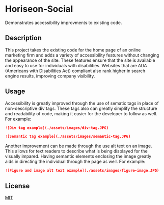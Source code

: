# Horiseon-Social
Demonstrates accessibility improvments to existing code.

## Description
This project takes the existing code for the home page of an online marketing firm and adds a variety of accessibility features without changing the appearance of the site. These features ensure that the site is available and easy to use for individuals with disabilities. Websites that are ADA (Americans with Disabilities Act) compliant also rank higher in search engine results, improving company visibility.

## Usage
Accessibility is greatly improved through the use of sematic tags in place of non-descriptive div tags. These tags also can greatly simplify the structure and readability of code, making it easier for the developer to follow as well. For example:

```md
![Div tag example](./assets/images/div-tag.JPG)
```

```md
![Semantic tag example](./assets/images/semantic-tag.JPG)
```

Another improvement can be made through the use alt text on an image. This allows for text readers to describe what is being displayed for the visually impared. Having semantic elements enclosing the image greatly aids in directing the individual through the page as well. For example:

```md
![Figure and image alt text example](./assets/images/figure-image.JPG)
```

## License
[MIT](https://choosealicense.com/licenses/mit/)